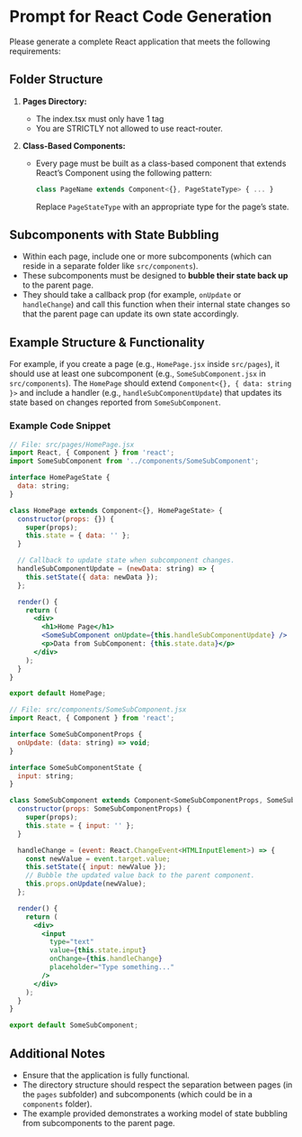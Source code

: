 
# Prompt for React Code Generation

Please generate a complete React application that meets the following requirements:

## Folder Structure

1. **Pages Directory:**
    - The index.tsx must only have 1 tag
    - You are STRICTLY not allowed to use react-router.

2. **Class-Based Components:**
    - Every page must be built as a class-based component that extends React’s Component using the following pattern:
      ```jsx
      class PageName extends Component<{}, PageStateType> { ... }
      ```  
      Replace `PageStateType` with an appropriate type for the page’s state.

## Subcomponents with State Bubbling

- Within each page, include one or more subcomponents (which can reside in a separate folder like `src/components`).
- These subcomponents must be designed to **bubble their state back up** to the parent page.
- They should take a callback prop (for example, `onUpdate` or `handleChange`) and call this function when their internal state changes so that the parent page can update its own state accordingly.

## Example Structure & Functionality

For example, if you create a page (e.g., `HomePage.jsx` inside `src/pages`), it should use at least one subcomponent (e.g., `SomeSubComponent.jsx` in `src/components`). The `HomePage` should extend `Component<{}, { data: string }>` and include a handler (e.g., `handleSubComponentUpdate`) that updates its state based on changes reported from `SomeSubComponent`.

### Example Code Snippet

```jsx
// File: src/pages/HomePage.jsx
import React, { Component } from 'react';
import SomeSubComponent from '../components/SomeSubComponent';

interface HomePageState {
  data: string;
}

class HomePage extends Component<{}, HomePageState> {
  constructor(props: {}) {
    super(props);
    this.state = { data: '' };
  }

  // Callback to update state when subcomponent changes.
  handleSubComponentUpdate = (newData: string) => {
    this.setState({ data: newData });
  };

  render() {
    return (
      <div>
        <h1>Home Page</h1>
        <SomeSubComponent onUpdate={this.handleSubComponentUpdate} />
        <p>Data from SubComponent: {this.state.data}</p>
      </div>
    );
  }
}

export default HomePage;
```

```jsx
// File: src/components/SomeSubComponent.jsx
import React, { Component } from 'react';

interface SomeSubComponentProps {
  onUpdate: (data: string) => void;
}

interface SomeSubComponentState {
  input: string;
}

class SomeSubComponent extends Component<SomeSubComponentProps, SomeSubComponentState> {
  constructor(props: SomeSubComponentProps) {
    super(props);
    this.state = { input: '' };
  }

  handleChange = (event: React.ChangeEvent<HTMLInputElement>) => {
    const newValue = event.target.value;
    this.setState({ input: newValue });
    // Bubble the updated value back to the parent component.
    this.props.onUpdate(newValue);
  };

  render() {
    return (
      <div>
        <input
          type="text"
          value={this.state.input}
          onChange={this.handleChange}
          placeholder="Type something..."
        />
      </div>
    );
  }
}

export default SomeSubComponent;
```

## Additional Notes

- Ensure that the application is fully functional.
- The directory structure should respect the separation between pages (in the `pages` subfolder) and subcomponents (which could be in a `components` folder).
- The example provided demonstrates a working model of state bubbling from subcomponents to the parent page.
